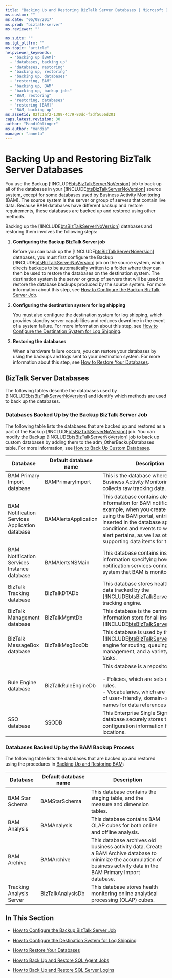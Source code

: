 ```yaml
---
title: "Backing Up and Restoring BizTalk Server Databases | Microsoft Docs"
ms.custom: ""
ms.date: "06/08/2017"
ms.prod: "biztalk-server"
ms.reviewer: ""

ms.suite: ""
ms.tgt_pltfrm: ""
ms.topic: "article"
helpviewer_keywords: 
  - "backing up [BAM]"
  - "databases, backing up"
  - "databases, restoring"
  - "backing up, restoring"
  - "backing up, databases"
  - "restoring, BAM"
  - "backing up, BAM"
  - "backing up, backup jobs"
  - "BAM, restoring"
  - "restoring, databases"
  - "restoring [BAM]"
  - "BAM, backing up"
ms.assetid: 82fc1af2-1389-4c79-80dc-f2df5656d201
caps.latest.revision: 30
author: "MandiOhlinger"
ms.author: "mandia"
manager: "anneta"
---
```

# Backing Up and Restoring BizTalk Server Databases
You use the Backup [!INCLUDE[btsBizTalkServerNoVersion](../includes/btsbiztalkservernoversion-md.md)] job to back up all of the databases in your [!INCLUDE[btsBizTalkServerNoVersion](../includes/btsbiztalkservernoversion-md.md)] source system, except for some databases used by Business Activity Monitoring (BAM). The source system is the server or group of servers that contain live data. Because BAM databases have different backup and restore requirements, these databases are backed up and restored using other methods.  

 Backing up the [!INCLUDE[btsBizTalkServerNoVersion](../includes/btsbiztalkservernoversion-md.md)] databases and restoring them involves the following steps:  

1. **Configuring the Backup BizTalk Server job**  

    Before you can back up the [!INCLUDE[btsBizTalkServerNoVersion](../includes/btsbiztalkservernoversion-md.md)] databases, you must first configure the Backup [!INCLUDE[btsBizTalkServerNoVersion](../includes/btsbiztalkservernoversion-md.md)] job on the source system, which directs backups to be automatically written to a folder where they can then be used to restore the databases on the destination system. The destination system is the server or group of servers that will be used to restore the database backups produced by the source system. For more information about this step, see [How to Configure the Backup BizTalk Server Job](../core/how-to-configure-the-backup-biztalk-server-job.md).  

2. **Configuring the destination system for log shipping**  

    You must also configure the destination system for log shipping, which provides standby server capabilities and reduces downtime in the event of a system failure. For more information about this step, see [How to Configure the Destination System for Log Shipping](../core/how-to-configure-the-destination-system-for-log-shipping.md).  

3. **Restoring the databases**  

    When a hardware failure occurs, you can restore your databases by using the backups and logs sent to your destination system. For more information about this step, see [How to Restore Your Databases](../core/how-to-restore-your-databases.md).  

## BizTalk Server Databases  
 The following tables describe the databases used by [!INCLUDE[btsBizTalkServerNoVersion](../includes/btsbiztalkservernoversion-md.md)] and identify which methods are used to back up the databases.  

### Databases Backed Up by the Backup BizTalk Server Job  
 The following table lists the databases that are backed up and restored as a part of the Backup [!INCLUDE[btsBizTalkServerNoVersion](../includes/btsbiztalkservernoversion-md.md)] job. You can modify the Backup [!INCLUDE[btsBizTalkServerNoVersion](../includes/btsbiztalkservernoversion-md.md)] job to back up custom databases by adding them to the adm_OtherBackupDatabases table. For more information, see [How to Back Up Custom Databases](../core/how-to-back-up-custom-databases.md).  


|                    Database                    | Default database name |                                                                                                                                       Description                                                                                                                                        |
|------------------------------------------------|-----------------------|------------------------------------------------------------------------------------------------------------------------------------------------------------------------------------------------------------------------------------------------------------------------------------------|
|          BAM Primary Import database           |   BAMPrimaryImport    |                                                                                              This is the database where the Business Activity Monitoring (BAM) collects raw tracking data.                                                                                               |
| BAM Notification Services Application database | BAMAlertsApplication  | This database contains alert information for BAM notifications. For example, when you create an alert using the BAM portal, entries are inserted in the database specifying the conditions and events to which the alert pertains, as well as other supporting data items for the alert. |
|  BAM Notification Services Instance database   |    BAMAlertsNSMain    |                                                                            This database contains instance information specifying how the notification services connect to the system that BAM is monitoring.                                                                            |
|           BizTalk Tracking database            |     BizTalkDTADb      |                                                              This database stores health monitoring data tracked by the [!INCLUDE[btsBizTalkServerNoVersion](../includes/btsbiztalkservernoversion-md.md)] tracking engine.                                                              |
|          BizTalk Management database           |     BizTalkMgmtDb     |                                                               This database is the central meta-information store for all instances of [!INCLUDE[btsBizTalkServerNoVersion](../includes/btsbiztalkservernoversion-md.md)].                                                               |
|          BizTalk MessageBox database           |    BizTalkMsgBoxDb    |                                             This database is used by the [!INCLUDE[btsBizTalkServerNoVersion](../includes/btsbiztalkservernoversion-md.md)] engine for routing, queuing, instance management, and a variety of other tasks.                                              |
|              Rule Engine database              |  BizTalkRuleEngineDb  |                                     This database is a repository for:<br /><br /> -   Policies, which are sets of related rules.<br />-   Vocabularies, which are collections of user-friendly, domain-specific names for data references in rules.                                     |
|                  SSO database                  |         SSODB         |                                                                                       This Enterprise Single Sign-On database securely stores the configuration information for receive locations.                                                                                       |

### Databases Backed Up by the BAM Backup Process  
 The following table lists the databases that are backed up and restored using the procedures in [Backing Up and Restoring BAM](../core/backing-up-and-restoring-bam.md):  

|Database|Default database name|Description|  
|--------------|---------------------------|-----------------|  
|BAM Star Schema|BAMStarSchema|This database contains the staging table, and the measure and dimension tables.|  
|BAM Analysis|BAMAnalysis|This database contains BAM OLAP cubes for both online and offline analysis.|  
|BAM Archive|BAMArchive|This database archives old business activity data. Create a BAM Archive database to minimize the accumulation of business activity data in the BAM Primary Import database.|  
|Tracking Analysis Server|BizTalkAnalysisDb|This database stores health monitoring online analytical processing (OLAP) cubes.|  

## In This Section  

-   [How to Configure the Backup BizTalk Server Job](../core/how-to-configure-the-backup-biztalk-server-job.md)  

-   [How to Configure the Destination System for Log Shipping](../core/how-to-configure-the-destination-system-for-log-shipping.md)  

-   [How to Restore Your Databases](../core/how-to-restore-your-databases.md)  

-   [How to Back Up and Restore SQL Agent Jobs](../core/how-to-back-up-and-restore-sql-agent-jobs.md)  

-   [How to Back Up and Restore SQL Server Logins](../core/how-to-back-up-and-restore-sql-server-logins.md)